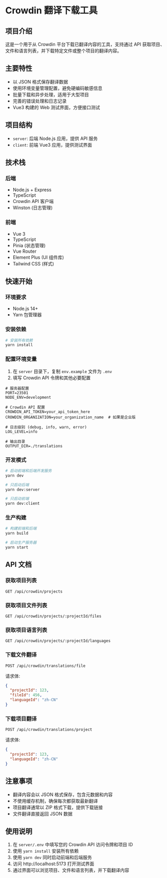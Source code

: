 # Crowdin 翻译下载工具

## 项目介绍

这是一个用于从 Crowdin 平台下载已翻译内容的工具，支持通过 API 获取项目、文件和语言列表，并下载特定文件或整个项目的翻译内容。

## 主要特性

- 以 JSON 格式保存翻译数据
- 使用环境变量管理配置，避免硬编码敏感信息
- 批量下载和异步处理，适用于大型项目
- 完善的错误处理和日志记录
- Vue3 构建的 Web 测试界面，方便接口测试

## 项目结构

- `server`: 后端 Node.js 应用，提供 API 服务
- `client`: 前端 Vue3 应用，提供测试界面

## 技术栈

### 后端
- Node.js + Express
- TypeScript
- Crowdin API 客户端
- Winston (日志管理)

### 前端
- Vue 3
- TypeScript
- Pinia (状态管理)
- Vue Router
- Element Plus (UI 组件库)
- Tailwind CSS (样式)

## 快速开始

### 环境要求

- Node.js 14+
- Yarn 包管理器

### 安装依赖

```bash
# 安装所有依赖
yarn install
```

### 配置环境变量

1. 在 `server` 目录下，复制 `env.example` 文件为 `.env`
2. 填写 Crowdin API 令牌和其他必要配置

```
# 服务器配置
PORT=23501
NODE_ENV=development

# Crowdin API 配置
CROWDIN_API_TOKEN=your_api_token_here
CROWDIN_ORGANIZATION=your_organization_name  # 如果是企业版

# 日志级别 (debug, info, warn, error)
LOG_LEVEL=info

# 输出目录
OUTPUT_DIR=./translations
```

### 开发模式

```bash
# 启动前端和后端开发服务
yarn dev

# 只启动后端
yarn dev:server

# 只启动前端
yarn dev:client
```

### 生产构建

```bash
# 构建前端和后端
yarn build

# 启动生产服务器
yarn start
```

## API 文档

### 获取项目列表

```
GET /api/crowdin/projects
```

### 获取项目文件列表

```
GET /api/crowdin/projects/:projectId/files
```

### 获取项目语言列表

```
GET /api/crowdin/projects/:projectId/languages
```

### 下载文件翻译

```
POST /api/crowdin/translations/file
```

请求体:
```json
{
  "projectId": 123,
  "fileId": 456,
  "languageId": "zh-CN"
}
```

### 下载项目翻译

```
POST /api/crowdin/translations/project
```

请求体:
```json
{
  "projectId": 123,
  "languageId": "zh-CN"
}
```

## 注意事项

- 翻译内容会以 JSON 格式保存，包含元数据和内容
- 不使用缓存机制，确保每次都获取最新翻译
- 项目翻译通常以 ZIP 格式下载，提供下载链接
- 文件翻译直接返回 JSON 数据

## 使用说明

1. 在 `server/.env` 中填写您的 Crowdin API 访问令牌和项目 ID
2. 使用 `yarn install` 安装所有依赖
3. 使用 `yarn dev` 同时启动前端和后端服务
4. 访问 http://localhost:5173 打开测试界面
5. 通过界面可以浏览项目、文件和语言列表，并下载翻译内容 